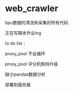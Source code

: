 # web_crawler
bpc数据的清洗和采集的所有代码

正在写期末作业ing

to do list：

  proxy_pool 不会循环

  proxy_pool 评分机制待升级

  缺少pandas数据分析

  部署到服务器
